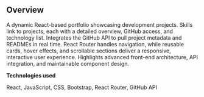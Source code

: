 ## Overview

A dynamic React-based portfolio showcasing development projects. Skills link to projects, each with a detailed overview, GitHub access, and technology list. Integrates the GitHub API to pull project metadata and READMEs in real time. React Router handles navigation, while reusable cards, hover effects, and scrollable sections deliver a responsive, interactive user experience. Highlights advanced front-end architecture, API integration, and maintainable component design.

**Technologies used**

React, JavaScript, CSS, Bootstrap, React Router, GitHub API
